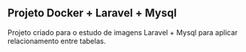 ## Projeto Docker + Laravel + Mysql

Projeto criado para o estudo de imagens Laravel + Mysql para aplicar relacionamento entre tabelas.